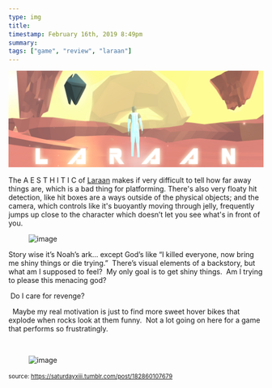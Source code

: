 ```yaml
---
type: img
title: 
timestamp: February 16th, 2019 8:49pm
summary: 
tags: ["game", "review", "laraan"]
---
```

<img src="../media/182860107679.jpg"/>
                                                                                          <div class="caption">


The A E S T H I T I C of <a href="https://store.steampowered.com/app/493710/Laraan/" target="_blank">Laraan</a> makes if very difficult to tell how far away things are, which is a bad thing for platforming. There's also very floaty hit detection, like hit boxes are a ways outside of the physical objects; and the camera, which controls like it's buoyantly moving through jelly, frequently jumps up close to the character which doesn’t let you see what's in front of you. 
<figure data-orig-width="500" data-orig-height="339" class="tmblr-full"><img src="https://64.media.tumblr.com/44f5fac3b2993827cf28ae41667330fc/tumblr_inline_pn1yntEaV31rnrp45_540.gif" alt="image" data-orig-width="500" data-orig-height="339"/></figure>
Story wise it’s Noah’s ark&hellip; except God’s like “I killed everyone, now bring me shiny things or die trying.”  There’s visual elements of a backstory, but what am I supposed to feel?  My only goal is to get shiny things.  Am I trying to please this menacing god?

  Do I care for revenge?

  Maybe my real motivation is just to find more sweet hover bikes that explode when rocks look at them funny.  Not a lot going on here for a game that performs so frustratingly.

<br/>
<figure data-orig-width="500" data-orig-height="400" class="tmblr-full"><img src="https://64.media.tumblr.com/38dff7f0616f3a96cceea172a6c5afe5/tumblr_inline_pn1yutYMAs1rnrp45_540.gif" alt="image" data-orig-width="500" data-orig-height="400"/></figure> 
                                    
                
                
                
                
                                
<small>source: https://saturdayxiii.tumblr.com/post/182860107679</small>
